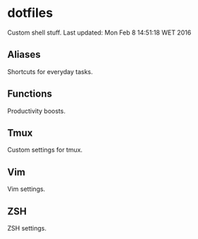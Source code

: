 # dotfiles

Custom shell stuff. Last updated: Mon Feb  8 14:51:18 WET 2016 

## Aliases

Shortcuts for everyday tasks.

## Functions

Productivity boosts.

## Tmux
Custom settings for tmux.

## Vim

Vim settings.

## ZSH

ZSH settings.
